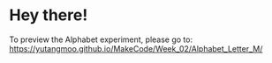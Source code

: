 # Hey there!
To preview the Alphabet experiment, please go to: https://yutangmoo.github.io/MakeCode/Week_02/Alphabet_Letter_M/
